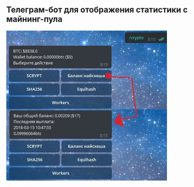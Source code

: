 ## Телеграм-бот для отображения статистики с майнинг-пула

<img src='./screenshot.jpg' alt='Screenshot' width='85%'/>